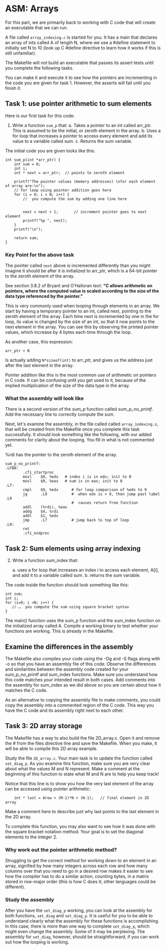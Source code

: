 # ASM: Arrays

For this part, we are primarily back to working with C code that will create an executable that we can run.

A file called `array_indexing.c` is started for you. It has a main that declares an array of ints called A of length N, where we use a #define statement to initially set N to 10 (look up C #define directive to learn how it works if this is still unfamiliar).

The Makefile will not build an executable that passes its assert tests until you complete the following tasks.

You can make it and execute it to see how the pointers are incrementing in the code you are given for task 1. However, the asserts will fail until you finish it.

## Task 1: use pointer arithmetic to sum elements

Here is our first task for this code:

1. Write a function `sum_p` that:
    a. Takes a pointer to an int called arr_ptr. This is assumed to be the initial, or zeroth element in the array.
    b. Uses a for loop that increases a pointer to access every element and add its value to a variable called sum.
    c. Returns the sum variable.

The initial code you are given looks like this:

```
int sum_p(int *arr_ptr) {
	int sum = 0;
    int i;
	int * next = arr_ptr;  // points to zeroth element
	
	printf("The pointer values (memory addresses) \nfor each element of array are:\n");
	// for loop using pointer addition goes here
	for (i = 0; i < N; i++) {
		//  you compute the sum by adding one line here
		
		
		next = next + 1;       // increment pointer goes to next element
		printf("%p ", next);
	}
	printf("\n"); 
    
    return sum;
}
```

### Key Point for the above task

The pointer called `next` above is incremented differently than you might imagine it should be after it is initialized to arr_ptr, which is a 64-bit pointer to the zeroth element of the array.  

See section 3.8.2 of Bryant and O’Halloran text:  **"C allows arithmetic on pointers, where the computed value is scaled according to the size of the data type referenced by the pointer."**

This is very commonly used when looping through elements in an array. We start by having a temporary pointer to an int, called next, pointing to the zeroth element of the array. Each time next is incremented by one in the for loop, its value is changed by the size of an int,  so that it now points to the next element in the array. You can see this by observing the printed pointer values, which increase by 4 bytes each time through the loop.

As another case, this expression:

    arr_ptr + N

Is actually adding `N*sizeof(int)` to arr_ptr, and gives us the address just after the last element in the array.

Pointer addition like this is the most common use of arithmetic on pointers in C code. It can be confusing until you get used to it, because of the implied multiplication of the size of the data type in the array.

### What the assembly will look like

There is a second version of the *sum_p* function called *sum_p_no_printf*. Add the necessary line to correctly compute the sum.

Next, let's examine the assembly, in the file called called `array_indexing.s`, that will be created from the Makefile once you complete this task successfully. It should look something like the following, with our added comments for clarity about the looping. You fill in what is not commented yet.

%rdi has the pointer to the zeroth element of the array.

```
sum_p_no_printf:
.LFB8:
        .cfi_startproc
        movl    $0, %edx   # index i is in edx; init to 0
        movl    $0, %eax   # sum is in eax; init to 0
.L7:
        cmpl    $9, %edx      # for loop comparison of %edx to 9
        jg      .L9           #  when edx is > 9, then jump past label .L9 
		                      #  causes return from function
        addl    (%rdi), %eax
        addq    $4, %rdi
        addl    $1, %edx
        jmp     .L7           # jump back to top of loop
.L9:
        ret
        .cfi_endproc
```

## Task 2: Sum elements using array indexing

2. Write a function sum_index that:

    a. uses a for loop that increases an index i to access each element, A[i], and add it to a variable called sum.
    b. returns the sum variable.

The code inside the function should look something like this:

```
int sum;
int i;
for (i=0; i <N; i++) {
   // …  you compute the sum using square bracket syntax
}
```

The main() function uses the sum_p function and the sum_index function on the initialized array called A. Compile a working binary to test whether your functions are working. This is already in the Makefile.

## Examine the differences in the assembly

The Makefile also compiles your code using  the -Og  and -S flags along with -o so that you have an assembly file of this code.  Observe the differences and similarities between the assembly code created for your sum_p_no_printf and sum_index functions.  Make sure you understand how this code matches your intended result in both cases. Add comments into the assembly for sum_index as we did above so you are certain about how it matches the C code.

As an alternative to copying the assembly file to make comments, you could copy the assembly into a commented region of the C code. This way you have the C code and its assembly right next to each other.

## Task 3: 2D array storage

The Makefile has a way to also build the file 2D_array.c. Open it and remove the # from the files directive line and save the Makefile. When you make, it will be able to compile this 2D array example.

Study the file `2D_array.c`. Your main task is to update the function called `set_diag_p`. As you examine this function, make sure you are very clear about what the values M and N represent. Make a comment at the beginning of this function to state what M and N are to help you keep track!

Notice that this line is to show you how the very last element of the array can be accessed using pointer arithmetic:

		int * last = Arow + (M-1)*N + (N-1);   // final element in 2D array

Make a comment here to describe just why last points to the last element in the 2D array.

To complete this function, you may also want to see how it was done with the square bracket notation method. Your goal is to set the diagonal elements to the integer 2.

### Why work out the pointer arithmetic method?

Struggling to get the correct method for working down to an element in an array, signified by how many integers across each row and how many columns over that you need to go in a desired row makes it easier to see how the compiler has to do a similar action, counting bytes, in a matrix stored in row-major order (this is how C does it; other languages could be different).

### Study the assembly

After you have the `set_diag_p` working, you can look at the assembly for both functions, `set_diag` and `set_diag_p`. It is useful for you to be able to understand clearly what the assembly for these functions is accomplishing. In this case, there is more than one way to complete `set_diag_p`, which might even change the assembly. Some of it may be perplexing. The assembly for `set_diag`, however, should be straightforward, if you can work out how the looping is working.

